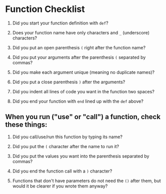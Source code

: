 # Function Checklist

1. Did you start your function definition with `def`?

1. Does your function name have only characters and `_` (underscore) characters?

1. Did you put an open parenthesis `(` right after the function name?

1. Did you put your arguments after the parenthesis `(` separated by commas?

1. Did you make each argument unique (meaning no duplicate names)?

1. Did you put a close parenthesis `)` after the arguments?

1. Did you indent all lines of code you want in the function two spaces?

1. Did you end your function with `end` lined up with the `def` above?

## When you run ("use" or "call") a function, check these things:

1. Did you call/use/run this function by typing its name?

1. Did you put the `(` character after the name to run it?

1. Did you put the values you want into the parenthesis separated by commas?

1. Did you end the function call with a `)` character?

1. Functions that don't have parameters do not need the `()` after them, but would it be clearer if you wrote them anyway?

